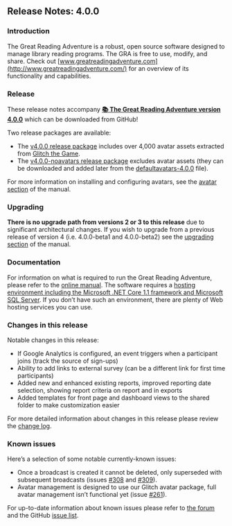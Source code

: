 ## Release Notes: 4.0.0

### Introduction

The Great Reading Adventure is a robust, open source software designed to manage library reading programs. The GRA is free to use, modify, and share. Check out [www.greatreadingadventure.com](http://www.greatreadingadventure.com/) for an overview of its functionality and capabilities.

### Release

These release notes accompany **[:books: The Great Reading Adventure version 4.0.0](https://github.com/MCLD/greatreadingadventure/releases/download/v4.0.0/GreatReadingAdventure-4.0.0.zip)** which can be downloaded from GitHub!

Two release packages are available:

- The [v4.0.0 release package](https://github.com/MCLD/greatreadingadventure/releases/download/v4.0.0/GreatReadingAdventure-4.0.0.zip) includes over 4,000 avatar assets extracted from [Glitch the Game](https://www.glitchthegame.com/).
- The [v4.0.0-noavatars release package](https://github.com/MCLD/greatreadingadventure/releases/download/v4.0.0/GreatReadingAdventure-4.0.0-noavatars.zip) excludes avatar assets (they can be downloaded and added later from the [defaultavatars-4.0.0](https://github.com/MCLD/greatreadingadventure/releases/download/v4.0.0/defaultavatars-4.0.0.zip) file).

For more information on installing and configuring avatars, see the [avatar section](http://manual.greatreadingadventure.com/en/v4.0.0/setup/adding-avatars/) of the manual.

### Upgrading

**There is no upgrade path from versions 2 or 3 to this release** due to significant architectural changes. If you wish to upgrade from a previous release of version 4 (i.e. 4.0.0-beta1 and 4.0.0-beta2) see the [upgrading section](http://manual.greatreadingadventure.com/en/v4.0.0/installation/upgrading/) of the manual.

### Documentation

For information on what is required to run the Great Reading Adventure, please refer to the [online manual](http://manual.greatreadingadventure.com/). The software requires a [hosting environment including the Microsoft .NET Core 1.1 framework and Microsoft SQL Server](http://manual.greatreadingadventure.com/en/v4.0.0/installation/system-requirements/). If you don&rsquo;t have such an environment, there are plenty of Web hosting services you can use.

### Changes in this release

Notable changes in this release:

- If Google Analytics is configured, an event triggers when a participant joins (track the source of sign-ups)
- Ability to add links to external survey (can be a different link for first time participants)
- Added new and enhanced existing reports, improved reporting date selection, showing report criteria on report and in exports
- Added templates for front page and dashboard views to the shared folder to make customization easier

For more detailed information about changes in this release please review the [change log](https://github.com/MCLD/greatreadingadventure/blob/v4.0.0/CHANGELOG.md).

### Known issues

Here&rsquo;s a selection of some notable currently-known issues:

- Once a broadcast is created it cannot be deleted, only superseded with subsequent broadcasts (issues [#308](https://github.com/MCLD/greatreadingadventure/issues/308) and [#309](https://github.com/MCLD/greatreadingadventure/issues/309)).
- Avatar management is designed to use our Glitch avatar package, full avatar management isn&rsquo;t functional yet (issue [#261](https://github.com/MCLD/greatreadingadventure/issues/261)).

For up-to-date information about known issues please refer to [the forum](http://forum.greatreadingadventure.com/) and the GitHub [issue list](https://github.com/MCLD/greatreadingadventure/issues).
